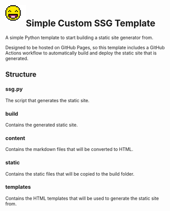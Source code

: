 <img align="left" src=".github/readme_assets/icon.png" alt="logo">

# Simple Custom SSG Template
A simple Python template to start building a static site generator from.

Designed to be hosted on GitHub Pages,
so this template includes a GitHub Actions workflow
to automatically build and deploy the static site that is generated.

## Structure
### ssg.py
The script that generates the static site.

### build
Contains the generated static site.

### content
Contains the markdown files that will be converted to HTML.

### static
Contains the static files that will be copied to the build folder.

### templates
Contains the HTML templates that will be used to generate the static site from.
